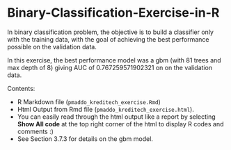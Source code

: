 # Binary-Classification-Exercise-in-R

In binary classification problem, the objective is to build a classifier only with the training data, with the goal of achieving the best performance possible on the validation data.

In this exercise, the best performance model was a gbm (with 81 trees and max depth of 8)  giving  AUC of 0.767259571902321 on on the validation data.

Contents: 

- R Markdown file (`pmaddo_kreditech_exercise.Rmd`) 
- Html Output from Rmd file (`pmaddo_kreditech_exercise.html`). 
- You can easily read through the html output like a report by selecting **Show All code** at the top right corner of the html to display R codes and comments :) 
- See Section 3.7.3 for details on the gbm model. 

